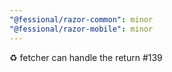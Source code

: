 ```yaml
---
"@fessional/razor-common": minor
"@fessional/razor-mobile": minor
---
```


♻️ fetcher can handle the return #139
